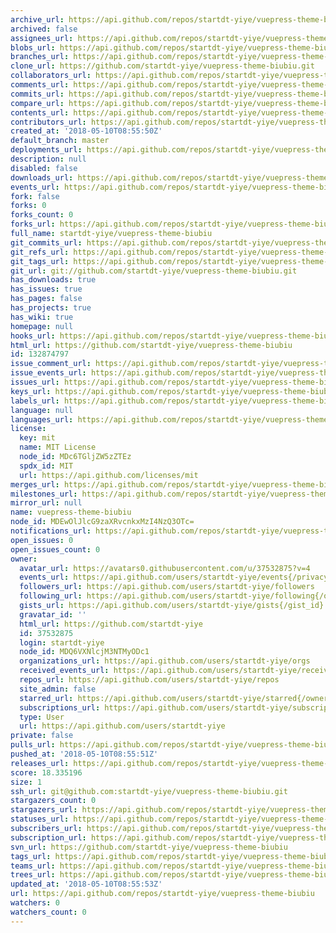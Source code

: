 ```yaml
---
archive_url: https://api.github.com/repos/startdt-yiye/vuepress-theme-biubiu/{archive_format}{/ref}
archived: false
assignees_url: https://api.github.com/repos/startdt-yiye/vuepress-theme-biubiu/assignees{/user}
blobs_url: https://api.github.com/repos/startdt-yiye/vuepress-theme-biubiu/git/blobs{/sha}
branches_url: https://api.github.com/repos/startdt-yiye/vuepress-theme-biubiu/branches{/branch}
clone_url: https://github.com/startdt-yiye/vuepress-theme-biubiu.git
collaborators_url: https://api.github.com/repos/startdt-yiye/vuepress-theme-biubiu/collaborators{/collaborator}
comments_url: https://api.github.com/repos/startdt-yiye/vuepress-theme-biubiu/comments{/number}
commits_url: https://api.github.com/repos/startdt-yiye/vuepress-theme-biubiu/commits{/sha}
compare_url: https://api.github.com/repos/startdt-yiye/vuepress-theme-biubiu/compare/{base}...{head}
contents_url: https://api.github.com/repos/startdt-yiye/vuepress-theme-biubiu/contents/{+path}
contributors_url: https://api.github.com/repos/startdt-yiye/vuepress-theme-biubiu/contributors
created_at: '2018-05-10T08:55:50Z'
default_branch: master
deployments_url: https://api.github.com/repos/startdt-yiye/vuepress-theme-biubiu/deployments
description: null
disabled: false
downloads_url: https://api.github.com/repos/startdt-yiye/vuepress-theme-biubiu/downloads
events_url: https://api.github.com/repos/startdt-yiye/vuepress-theme-biubiu/events
fork: false
forks: 0
forks_count: 0
forks_url: https://api.github.com/repos/startdt-yiye/vuepress-theme-biubiu/forks
full_name: startdt-yiye/vuepress-theme-biubiu
git_commits_url: https://api.github.com/repos/startdt-yiye/vuepress-theme-biubiu/git/commits{/sha}
git_refs_url: https://api.github.com/repos/startdt-yiye/vuepress-theme-biubiu/git/refs{/sha}
git_tags_url: https://api.github.com/repos/startdt-yiye/vuepress-theme-biubiu/git/tags{/sha}
git_url: git://github.com/startdt-yiye/vuepress-theme-biubiu.git
has_downloads: true
has_issues: true
has_pages: false
has_projects: true
has_wiki: true
homepage: null
hooks_url: https://api.github.com/repos/startdt-yiye/vuepress-theme-biubiu/hooks
html_url: https://github.com/startdt-yiye/vuepress-theme-biubiu
id: 132874797
issue_comment_url: https://api.github.com/repos/startdt-yiye/vuepress-theme-biubiu/issues/comments{/number}
issue_events_url: https://api.github.com/repos/startdt-yiye/vuepress-theme-biubiu/issues/events{/number}
issues_url: https://api.github.com/repos/startdt-yiye/vuepress-theme-biubiu/issues{/number}
keys_url: https://api.github.com/repos/startdt-yiye/vuepress-theme-biubiu/keys{/key_id}
labels_url: https://api.github.com/repos/startdt-yiye/vuepress-theme-biubiu/labels{/name}
language: null
languages_url: https://api.github.com/repos/startdt-yiye/vuepress-theme-biubiu/languages
license:
  key: mit
  name: MIT License
  node_id: MDc6TGljZW5zZTEz
  spdx_id: MIT
  url: https://api.github.com/licenses/mit
merges_url: https://api.github.com/repos/startdt-yiye/vuepress-theme-biubiu/merges
milestones_url: https://api.github.com/repos/startdt-yiye/vuepress-theme-biubiu/milestones{/number}
mirror_url: null
name: vuepress-theme-biubiu
node_id: MDEwOlJlcG9zaXRvcnkxMzI4NzQ3OTc=
notifications_url: https://api.github.com/repos/startdt-yiye/vuepress-theme-biubiu/notifications{?since,all,participating}
open_issues: 0
open_issues_count: 0
owner:
  avatar_url: https://avatars0.githubusercontent.com/u/37532875?v=4
  events_url: https://api.github.com/users/startdt-yiye/events{/privacy}
  followers_url: https://api.github.com/users/startdt-yiye/followers
  following_url: https://api.github.com/users/startdt-yiye/following{/other_user}
  gists_url: https://api.github.com/users/startdt-yiye/gists{/gist_id}
  gravatar_id: ''
  html_url: https://github.com/startdt-yiye
  id: 37532875
  login: startdt-yiye
  node_id: MDQ6VXNlcjM3NTMyODc1
  organizations_url: https://api.github.com/users/startdt-yiye/orgs
  received_events_url: https://api.github.com/users/startdt-yiye/received_events
  repos_url: https://api.github.com/users/startdt-yiye/repos
  site_admin: false
  starred_url: https://api.github.com/users/startdt-yiye/starred{/owner}{/repo}
  subscriptions_url: https://api.github.com/users/startdt-yiye/subscriptions
  type: User
  url: https://api.github.com/users/startdt-yiye
private: false
pulls_url: https://api.github.com/repos/startdt-yiye/vuepress-theme-biubiu/pulls{/number}
pushed_at: '2018-05-10T08:55:51Z'
releases_url: https://api.github.com/repos/startdt-yiye/vuepress-theme-biubiu/releases{/id}
score: 18.335196
size: 1
ssh_url: git@github.com:startdt-yiye/vuepress-theme-biubiu.git
stargazers_count: 0
stargazers_url: https://api.github.com/repos/startdt-yiye/vuepress-theme-biubiu/stargazers
statuses_url: https://api.github.com/repos/startdt-yiye/vuepress-theme-biubiu/statuses/{sha}
subscribers_url: https://api.github.com/repos/startdt-yiye/vuepress-theme-biubiu/subscribers
subscription_url: https://api.github.com/repos/startdt-yiye/vuepress-theme-biubiu/subscription
svn_url: https://github.com/startdt-yiye/vuepress-theme-biubiu
tags_url: https://api.github.com/repos/startdt-yiye/vuepress-theme-biubiu/tags
teams_url: https://api.github.com/repos/startdt-yiye/vuepress-theme-biubiu/teams
trees_url: https://api.github.com/repos/startdt-yiye/vuepress-theme-biubiu/git/trees{/sha}
updated_at: '2018-05-10T08:55:53Z'
url: https://api.github.com/repos/startdt-yiye/vuepress-theme-biubiu
watchers: 0
watchers_count: 0
---
```

